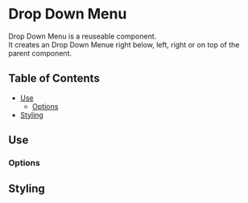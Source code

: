 # Drop Down Menu

Drop Down Menu is a reuseable component. <br>
It creates an Drop Down Menue right below, left, right or on top of the parent component.

## Table of Contents

- [Use](#use)
  - [Options](#options)
- [Styling](#styling)

## Use

### Options

## Styling
